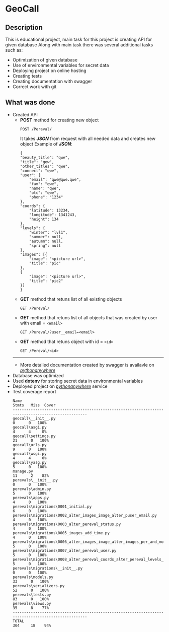 # GeoCall
## Description
This is educational project, main task for this project is creating API for given database
Along with main task there was several additional tasks such as:
* Optimization of given database
* Use of environmental variables for secret data
* Deploying project on online hosting
* Creating tests
* Creating documentation with swagger
* Correct work with git

## What was done
* Created API
  * **POST** method for creating new object
    ```
    POST /Pereval/
    ```
    It takes ***JSON*** from request with all needed data and creates new object
    Example of ***JSON***:
    ```
    {
    "beauty_title": "qwe",
    "title": "qew",
    "other_titles": "qwe",
    "connect": "qwe",
    "user": {
        "email": "qwe@qwe.qwe",
        "fam": "qwe",
        "name": "qwe",
        "otc": "qwe",
        "phone": "1234"
    },
    "coords": {
        "latitude": 13234,
        "longitude": 1341243,
        "height": 134
    },
    "levels": {
        "winter": "lvl1",
        "summer": null,
        "autumn": null,
        "spring": null
    },
    "images": [{
        "image": "<picture url>",
        "title": "pic"
    },
    {
        "image": "<picture url>",
        "title": "pic2"
    }]
    }
    ```
  * **GET** method that retuns list of all existing objects
    ```
    GET /Pereval/
    ```
  * **GET** method that retuns list of all objects that was created by user with email = `<email>`
    ```
    GET /Pereval/?user__email=<email>
    ```
  * **GET** method that retuns object with id = `<id>`
    ```
    GET /Pereval/<id>
    ```
  ----
  * More detailed documentation created by swagger is availavle on [*pythonanywhere*](https://akvir.pythonanywhere.com/swagger)
* Database was optimized
* Used **dotenv** for storing secret data in environmental variables
* Deployed project on [*pythonanywhere*](https://akvir.pythonanywhere.com/) service
* Test coverage report
  ```
  Name                                                                             Stmts   Miss  Cover
  ----------------------------------------------------------------------------------------------------
  geocall\__init__.py                                                                  0      0   100%
  geocall\asgi.py                                                                      4      4     0%
  geocall\settings.py                                                                 21      0   100%
  geocall\urls.py                                                                      9      0   100%
  geocall\wsgi.py                                                                      4      4     0%
  geocall\yasg.py                                                                      5      0   100%
  manage.py                                                                           11      2    82%
  perevals\__init__.py                                                                 0      0   100%
  perevals\admin.py                                                                    5      0   100%
  perevals\apps.py                                                                     4      0   100%
  perevals\migrations\0001_initial.py                                                  6      0   100%
  perevals\migrations\0002_alter_images_image_alter_puser_email.py                     4      0   100%
  perevals\migrations\0003_alter_pereval_status.py                                     4      0   100%
  perevals\migrations\0005_images_add_time.py                                          4      0   100%
  perevals\migrations\0006_alter_images_image_alter_images_per_and_more.py             5      0   100%
  perevals\migrations\0007_alter_pereval_user.py                                       5      0   100%
  perevals\migrations\0008_alter_pereval_coords_alter_pereval_levels_and_more.py       5      0   100%
  perevals\migrations\__init__.py                                                      0      0   100%
  perevals\models.py                                                                  33      0   100%
  perevals\serializers.py                                                             52      0   100%
  perevals\tests.py                                                                   83      0   100%
  perevals\views.py                                                                   35      8    77%
  ----------------------------------------------------------------------------------------------------
  TOTAL                                                                              304     18    94%
  ```
